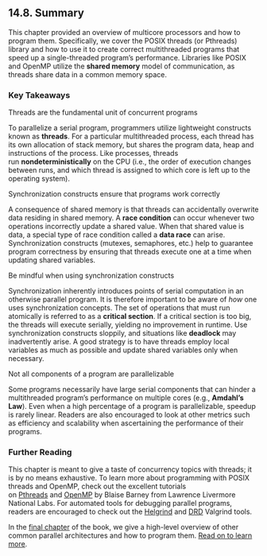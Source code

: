 ## 14.8. Summary

This chapter provided an overview of multicore processors and how to program them. Specifically, we cover the POSIX threads (or Pthreads) library and how to use it to create correct multithreaded programs that speed up a single-threaded program’s performance. Libraries like POSIX and OpenMP utilize the **shared memory** model of communication, as threads share data in a common memory space.

### Key Takeaways

Threads are the fundamental unit of concurrent programs

To parallelize a serial program, programmers utilize lightweight constructs known as **threads**. For a particular multithreaded process, each thread has its own allocation of stack memory, but shares the program data, heap and instructions of the process. Like processes, threads run **nondeterministically** on the CPU (i.e., the order of execution changes between runs, and which thread is assigned to which core is left up to the operating system).

Synchronization constructs ensure that programs work correctly

A consequence of shared memory is that threads can accidentally overwrite data residing in shared memory. A **race condition** can occur whenever two operations incorrectly update a shared value. When that shared value is data, a special type of race condition called a **data race** can arise. Synchronization constructs (mutexes, semaphores, etc.) help to guarantee program correctness by ensuring that threads execute one at a time when updating shared variables.

Be mindful when using synchronization constructs

Synchronization inherently introduces points of serial computation in an otherwise parallel program. It is therefore important to be aware of _how_ one uses synchronization concepts. The set of operations that must run atomically is referred to as a **critical section**. If a critical section is too big, the threads will execute serially, yielding no improvement in runtime. Use synchronization constructs sloppily, and situations like **deadlock** may inadvertently arise. A good strategy is to have threads employ local variables as much as possible and update shared variables only when necessary.

Not all components of a program are parallelizable

Some programs necessarily have large serial components that can hinder a multithreaded program’s performance on multiple cores (e.g., **Amdahl’s Law**). Even when a high percentage of a program is parallelizable, speedup is rarely linear. Readers are also encouraged to look at other metrics such as efficiency and scalability when ascertaining the performance of their programs.

### Further Reading

This chapter is meant to give a taste of concurrency topics with threads; it is by no means exhaustive. To learn more about programming with POSIX threads and OpenMP, check out the excellent tutorials on [Pthreads](https://hpc-tutorials.llnl.gov/posix/) and [OpenMP](https://hpc.llnl.gov/tuts/openMP/) by Blaise Barney from Lawrence Livermore National Labs. For automated tools for debugging parallel programs, readers are encouraged to check out the [Helgrind](https://valgrind.org/docs/manual/hg-manual.html) and [DRD](https://valgrind.org/docs/manual/drd-manual.html) Valgrind tools.

In the [final chapter](https://diveintosystems.org/book/C15-Parallel/index.html#_looking_ahead_other_parallel_systems_and_parallel_programming_models) of the book, we give a high-level overview of other common parallel architectures and how to program them. [Read on to learn more](https://diveintosystems.org/book/C15-Parallel/index.html#_looking_ahead_other_parallel_systems_and_parallel_programming_models).